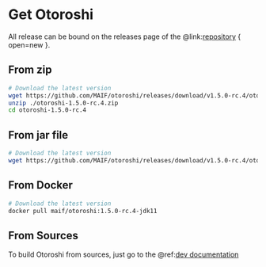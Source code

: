 # Get Otoroshi

All release can be bound on the releases page of the @link:[repository](https://github.com/MAIF/otoroshi/releases) { open=new }.

## From zip

```sh
# Download the latest version
wget https://github.com/MAIF/otoroshi/releases/download/v1.5.0-rc.4/otoroshi-1.5.0-rc.4.zip
unzip ./otoroshi-1.5.0-rc.4.zip
cd otoroshi-1.5.0-rc.4
```

## From jar file

```sh
# Download the latest version
wget https://github.com/MAIF/otoroshi/releases/download/v1.5.0-rc.4/otoroshi.jar
```

## From Docker

```sh
# Download the latest version
docker pull maif/otoroshi:1.5.0-rc.4-jdk11
```

## From Sources

To build Otoroshi from sources, just go to the @ref:[dev documentation](../dev.md)
